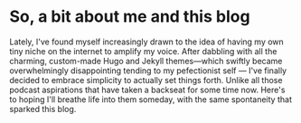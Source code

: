 # So, a bit about me and this blog 

 Lately, I've found myself increasingly drawn to the idea of having my own tiny niche on the internet to amplify my voice. After dabbling with all the charming, custom-made Hugo and Jekyll themes—which swiftly became overwhelmingly disappointing tending to my pefectionist self — I've finally decided to embrace simplicity to actually set things forth. Unlike all those podcast aspirations that have taken a backseat for some time now. Here's to hoping I'll breathe life into them someday, with the same spontaneity that sparked this blog.